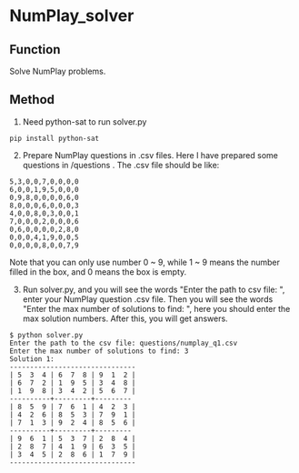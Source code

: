 # NumPlay_solver

## Function
Solve NumPlay problems.

## Method
1. Need python-sat to run solver.py
  ```
  pip install python-sat
  ```
2. Prepare NumPlay questions in .csv files. Here I have prepared some questions in /questions .
  The .csv file should be like:
  ```
  5,3,0,0,7,0,0,0,0
  6,0,0,1,9,5,0,0,0
  0,9,8,0,0,0,0,6,0
  8,0,0,0,6,0,0,0,3
  4,0,0,8,0,3,0,0,1
  7,0,0,0,2,0,0,0,6
  0,6,0,0,0,0,2,8,0
  0,0,0,4,1,9,0,0,5
  0,0,0,0,8,0,0,7,9
  ```
  Note that you can only use number 0 ~ 9, while 1 ~ 9 means the number filled in the box, and 0 means the box is empty.


3. Run solver.py, and you will see the words "Enter the path to csv file: ", enter your NumPlay question .csv file. Then you will see the words "Enter the max number of solutions to find: ", here you should enter the max solution numbers.  After this, you will get answers.
  ```
  $ python solver.py
  Enter the path to the csv file: questions/numplay_q1.csv
  Enter the max number of solutions to find: 3
  Solution 1:
  -------------------------------
  | 5  3  4 | 6  7  8 | 9  1  2 |
  | 6  7  2 | 1  9  5 | 3  4  8 |
  | 1  9  8 | 3  4  2 | 5  6  7 |
  ----------+---------+---------
  | 8  5  9 | 7  6  1 | 4  2  3 |
  | 4  2  6 | 8  5  3 | 7  9  1 |
  | 7  1  3 | 9  2  4 | 8  5  6 |
  ----------+---------+---------
  | 9  6  1 | 5  3  7 | 2  8  4 |
  | 2  8  7 | 4  1  9 | 6  3  5 |
  | 3  4  5 | 2  8  6 | 1  7  9 |
  -------------------------------
  ```

